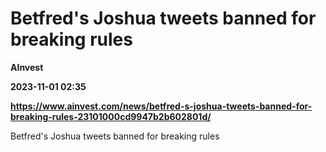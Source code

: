 # Betfred's Joshua tweets banned for breaking rules
**AInvest**

**2023-11-01 02:35**

**https://www.ainvest.com/news/betfred-s-joshua-tweets-banned-for-breaking-rules-23101000cd9947b2b602801d/**

Betfred's Joshua tweets banned for breaking rules